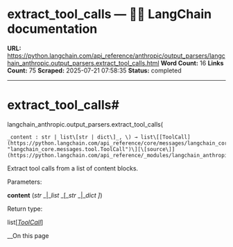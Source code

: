 # extract_tool_calls — 🦜🔗 LangChain  documentation

**URL:** https://python.langchain.com/api_reference/anthropic/output_parsers/langchain_anthropic.output_parsers.extract_tool_calls.html
**Word Count:** 16
**Links Count:** 75
**Scraped:** 2025-07-21 07:58:35
**Status:** completed

---

# extract\_tool\_calls\#

langchain\_anthropic.output\_parsers.extract\_tool\_calls\(

    _content : str | list\[str | dict\]_, \) → list\[[ToolCall](https://python.langchain.com/api_reference/core/messages/langchain_core.messages.tool.ToolCall.html#langchain_core.messages.tool.ToolCall "langchain_core.messages.tool.ToolCall")\][\[source\]](https://python.langchain.com/api_reference/_modules/langchain_anthropic/output_parsers.html#extract_tool_calls)\#     

Extract tool calls from a list of content blocks.

Parameters:     

**content** \(_str_ _|__list_ _\[__str_ _|__dict_ _\]_\)

Return type:     

list\[[_ToolCall_](https://python.langchain.com/api_reference/core/messages/langchain_core.messages.tool.ToolCall.html#langchain_core.messages.tool.ToolCall "langchain_core.messages.tool.ToolCall")\]

__On this page